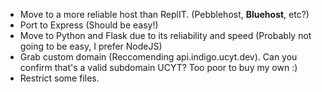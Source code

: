 - Move to a more reliable host than ReplIT. (Pebblehost, **Bluehost**, etc?)
- Port to Express (Should be easy!)
- Move to Python and Flask due to its reliability and speed (Probably not going to be easy, I prefer NodeJS)
- Grab custom domain (Reccomending api.indigo.ucyt.dev). Can you confirm that's a valid subdomain UCYT? Too poor to buy my own :)
- Restrict some files.
